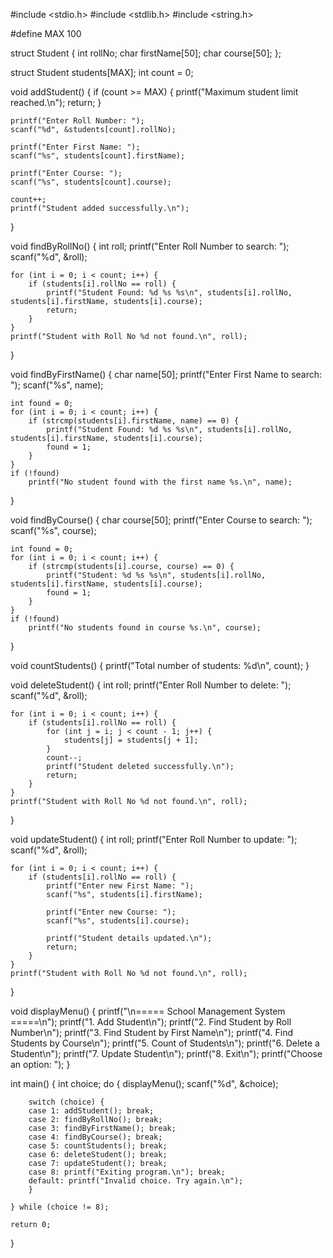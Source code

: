 #include <stdio.h>
#include <stdlib.h>
#include <string.h>

#define MAX 100

struct Student {
    int rollNo;
    char firstName[50];
    char course[50];
};

struct Student students[MAX];
int count = 0;

void addStudent() {
    if (count >= MAX) {
        printf("Maximum student limit reached.\n");
        return;
    }

    printf("Enter Roll Number: ");
    scanf("%d", &students[count].rollNo);

    printf("Enter First Name: ");
    scanf("%s", students[count].firstName);

    printf("Enter Course: ");
    scanf("%s", students[count].course);

    count++;
    printf("Student added successfully.\n");
}

void findByRollNo() {
    int roll;
    printf("Enter Roll Number to search: ");
    scanf("%d", &roll);

    for (int i = 0; i < count; i++) {
        if (students[i].rollNo == roll) {
            printf("Student Found: %d %s %s\n", students[i].rollNo, students[i].firstName, students[i].course);
            return;
        }
    }
    printf("Student with Roll No %d not found.\n", roll);
}

void findByFirstName() {
    char name[50];
    printf("Enter First Name to search: ");
    scanf("%s", name);

    int found = 0;
    for (int i = 0; i < count; i++) {
        if (strcmp(students[i].firstName, name) == 0) {
            printf("Student Found: %d %s %s\n", students[i].rollNo, students[i].firstName, students[i].course);
            found = 1;
        }
    }
    if (!found)
        printf("No student found with the first name %s.\n", name);
}

void findByCourse() {
    char course[50];
    printf("Enter Course to search: ");
    scanf("%s", course);

    int found = 0;
    for (int i = 0; i < count; i++) {
        if (strcmp(students[i].course, course) == 0) {
            printf("Student: %d %s %s\n", students[i].rollNo, students[i].firstName, students[i].course);
            found = 1;
        }
    }
    if (!found)
        printf("No students found in course %s.\n", course);
}

void countStudents() {
    printf("Total number of students: %d\n", count);
}

void deleteStudent() {
    int roll;
    printf("Enter Roll Number to delete: ");
    scanf("%d", &roll);

    for (int i = 0; i < count; i++) {
        if (students[i].rollNo == roll) {
            for (int j = i; j < count - 1; j++) {
                students[j] = students[j + 1];
            }
            count--;
            printf("Student deleted successfully.\n");
            return;
        }
    }
    printf("Student with Roll No %d not found.\n", roll);
}

void updateStudent() {
    int roll;
    printf("Enter Roll Number to update: ");
    scanf("%d", &roll);

    for (int i = 0; i < count; i++) {
        if (students[i].rollNo == roll) {
            printf("Enter new First Name: ");
            scanf("%s", students[i].firstName);

            printf("Enter new Course: ");
            scanf("%s", students[i].course);

            printf("Student details updated.\n");
            return;
        }
    }
    printf("Student with Roll No %d not found.\n", roll);
}

void displayMenu() {
    printf("\n===== School Management System =====\n");
    printf("1. Add Student\n");
    printf("2. Find Student by Roll Number\n");
    printf("3. Find Student by First Name\n");
    printf("4. Find Students by Course\n");
    printf("5. Count of Students\n");
    printf("6. Delete a Student\n");
    printf("7. Update Student\n");
    printf("8. Exit\n");
    printf("Choose an option: ");
}

int main() {
    int choice;
    do {
        displayMenu();
        scanf("%d", &choice);

        switch (choice) {
        case 1: addStudent(); break;
        case 2: findByRollNo(); break;
        case 3: findByFirstName(); break;
        case 4: findByCourse(); break;
        case 5: countStudents(); break;
        case 6: deleteStudent(); break;
        case 7: updateStudent(); break;
        case 8: printf("Exiting program.\n"); break;
        default: printf("Invalid choice. Try again.\n");
        }

    } while (choice != 8);

    return 0;
}
